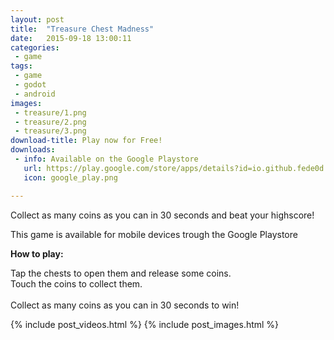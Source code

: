 ```yaml
---
layout: post
title:  "Treasure Chest Madness"
date:   2015-09-18 13:00:11
categories:
 - game
tags:
 - game
 - godot
 - android
images:
 - treasure/1.png
 - treasure/2.png
 - treasure/3.png
download-title: Play now for Free!
downloads:
 - info: Available on the Google Playstore
   url: https://play.google.com/store/apps/details?id=io.github.fede0d.treasurechestmadness
   icon: google_play.png

---
```


<p>Collect as many coins as you can in 30 seconds and beat your highscore!</p>
<p>This game is available for mobile devices trough the Google Playstore</p>
<!--more-->

<strong>How to play:</strong><br>

Tap the chests to open them and release some coins.<br>
Touch the coins to collect them.<br>
<br>
Collect as many coins as you can in 30 seconds to win!<br>

{% include post_videos.html %}
{% include post_images.html %}